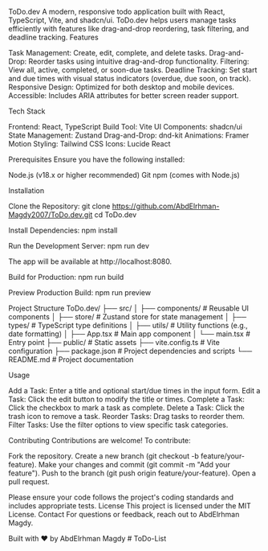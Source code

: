 ToDo.dev
A modern, responsive todo application built with React, TypeScript, Vite, and shadcn/ui. ToDo.dev helps users manage tasks efficiently with features like drag-and-drop reordering, task filtering, and deadline tracking.
Features

Task Management: Create, edit, complete, and delete tasks.
Drag-and-Drop: Reorder tasks using intuitive drag-and-drop functionality.
Filtering: View all, active, completed, or soon-due tasks.
Deadline Tracking: Set start and due times with visual status indicators (overdue, due soon, on track).
Responsive Design: Optimized for both desktop and mobile devices.
Accessible: Includes ARIA attributes for better screen reader support.

Tech Stack

Frontend: React, TypeScript
Build Tool: Vite
UI Components: shadcn/ui
State Management: Zustand
Drag-and-Drop: dnd-kit
Animations: Framer Motion
Styling: Tailwind CSS
Icons: Lucide React

Prerequisites
Ensure you have the following installed:

Node.js (v18.x or higher recommended)
Git
npm (comes with Node.js)

Installation

Clone the Repository:
git clone https://github.com/AbdElrhman-Magdy2007/ToDo.dev.git
cd ToDo.dev


Install Dependencies:
npm install


Run the Development Server:
npm run dev

The app will be available at http://localhost:8080.

Build for Production:
npm run build


Preview Production Build:
npm run preview



Project Structure
ToDo.dev/
├── src/
│   ├── components/         # Reusable UI components
│   ├── store/             # Zustand store for state management
│   ├── types/             # TypeScript type definitions
│   ├── utils/             # Utility functions (e.g., date formatting)
│   ├── App.tsx            # Main app component
│   └── main.tsx           # Entry point
├── public/                # Static assets
├── vite.config.ts         # Vite configuration
├── package.json           # Project dependencies and scripts
└── README.md              # Project documentation

Usage

Add a Task: Enter a title and optional start/due times in the input form.
Edit a Task: Click the edit button to modify the title or times.
Complete a Task: Click the checkbox to mark a task as complete.
Delete a Task: Click the trash icon to remove a task.
Reorder Tasks: Drag tasks to reorder them.
Filter Tasks: Use the filter options to view specific task categories.

Contributing
Contributions are welcome! To contribute:

Fork the repository.
Create a new branch (git checkout -b feature/your-feature).
Make your changes and commit (git commit -m "Add your feature").
Push to the branch (git push origin feature/your-feature).
Open a pull request.

Please ensure your code follows the project's coding standards and includes appropriate tests.
License
This project is licensed under the MIT License.
Contact
For questions or feedback, reach out to AbdElrhman Magdy.

Built with ❤️ by AbdElrhman Magdy
#   T o D o - L i s t  
 